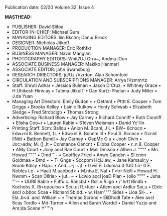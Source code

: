 Publication date: 02/00
Volume 32, Issue 4

**MASTHEAD:**
- PUBLISHER: David Slifoa
- EDITOR-IN-CHIEF: Michael Gum
- MANAGING EDITORS: liin Bkchn; Danu/ Brook
- DESIGNER: Nteholas Jitkoff
- PRODUCTION MANAGER: Eric Rothfkr
- BUSINESS MANAGER: Navin Manglani
- PHOTOGRAPHY EDITORS: Whit7UJ Grru~, Andmu lOun
- ASSOCIATE BUSINESS MANAGER: Makiko Hanmari
- ASSOCIATE EDITOR: john Swansburg
- RESEARCH DIRECTORS: ju/Uz /Vzrdon, Alan Schomfoid
- CIRCULATION AND SUBSCRIPTIONS MANAGER: Arrya !Vzmmrtz
- Staff: Shruti Adhar • Jessica Bulman • Jason D'Ctuz. • Whitney Grace • H.Uhikesh Hirw:ay • Tatima JitkoiT • Dan Kurtz-Phelan • Judy Miller • J.da Yuan
- Managing Art Directors: Emily Budon •  • Oetmnt • Ptttt 8. Cooper • Tom Griggs • Brooks Kelley • Lainic Rutkow • Hcnty Schwab • Elizabeth Sledge • Fred Strcbcigb • Thomas Strong
- Advertising: Richard Blow • Jay Carney • Richard Conniff • Ruth Conniff • Elisha Coo~r • Lauren Rabin • S1cven Weisman • Danid Yc'llin
- Printing Staff: Scm: Ballou • Anion M. Bcanl, J L • BW~ 8cnocn • Edw>nl 8. Bennett, }L • Edw>nl B. Bcnnm Ill • P>ul S. Bcnncn • Gcnld IlNdt • Batbon Bundl • Jay Carney • OapMc O.u • Jooh Civln • Joc>adw, M. (].,It • Constance Oancnt • Elioba Cooper • r..n 8. Cooper • AMy Court • Jcny aocl Rae Court • Mali Dmisoa • Alben J. """" • Mn. Howud """" • Dmd "'- • Geofficy Fried • Anwo Cancbn • Sl.cnnn Goldmaa • Dmd ~ • T- Gngs • Sccpbm HciJ.aw, • Jane Kamaulr;y • 8roob Kdlcy • Rap~ • And....-j. ~jL • lzwil E. Ldumaa 0 fUD t.o- 0 E. Nobles t.o- • Haalt M.uaobod< • M.nha E. Nal • l'<trr Neill • Howud H. Nwmm • Scan Ol!ria> • jut.. ~ • Lcwio aocl joaD Plan • }olio """" • Juha "'-- • UURII Rabin • F.itfu c. RancbJ • Rcll.n R.igo • /'.hrtt Rindb • Kochobs X. Ri>opouloo • Scu.ut R.>lucr • Atlem aocl Ardlur Sar,u • D)dc aocl o.bboc Scaa • Richard Sb.dd. • w. Ham"""' Sides • Lioa Sil-.. • Ela..b<d. aocl William ~ • Thomao Scronc • EliDhcdl Tate • Alex aocl 8cay Tordlo • Md-Turner • Allen and Sarah Warddl • Daniel Yuzjo and Anr;da Scene Y"'''n

